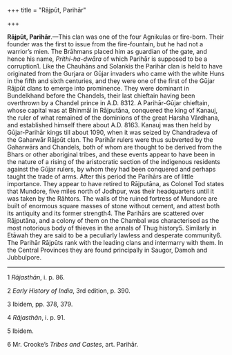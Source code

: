 +++
title = "Rājpūt, Parihār"

+++

**Rājpūt, Parihār**.—This clan was one of the four Agnikulas or fire-born. Their founder was the first to issue from the fire-fountain, but he had not a warrior’s mien. The Brāhmans placed him as guardian of the gate, and hence his name, *Prithi-ha-dwāra* of which Parihār is supposed to be a corruption1. Like the Chauhāns and Solankis the Parihār clan is held to have originated from the Gurjara or Gūjar invaders who came with the white Huns in the fifth and sixth centuries, and they were one of the first of the Gūjar Rājpūt clans to emerge into prominence. They were dominant in Bundelkhand before the Chandels, their last chieftain having been overthrown by a Chandel prince in A.D. 8312. A Parihār-Gūjar chieftain, whose capital was at Bhinmāl in Rājputāna, conquered the king of Kanauj, the ruler of what remained of the dominions of the great Harsha Vārdhana, and established himself there about A.D. 8163. Kanauj was then held by Gūjar-Parihār kings till about 1090, when it was seized by Chandradeva of the Gaharwār Rājpūt clan. The Parihār rulers were thus subverted by the Gaharwārs and Chandels, both of whom are thought to be derived from the Bhars or other aboriginal tribes, and these events appear to have been in the nature of a rising of the aristocratic section of the indigenous residents against the Gūjar rulers, by whom they had been conquered and perhaps taught the trade of arms. After this period the Parihārs are of little importance. They appear to have retired to Rājputāna, as Colonel Tod states that Mundore, five miles north of Jodhpur, was their headquarters until it was taken by the Rāhtors. The walls of the ruined fortress of Mundore are built of enormous square masses of stone without cement, and attest both its antiquity and its former strength4. The Parihārs are scattered over Rājputāna, and a colony of them on the Chambal was characterised as the most notorious body of thieves in the annals of Thug history5. Similarly in Etāwah they are said to be a peculiarly lawless and desperate community6. The Parihār Rājpūts rank with the leading clans and intermarry with them. In the Central Provinces they are found principally in Saugor, Damoh and Jubbulpore. 

___________________

1 *Rājasthān*, i. p. 86. 

2 *Early History of India*, 3rd edition, p. 390. 

3 Ibidem, pp. 378, 379. 

4 *Rājasthān*, i. p. 91. 

5 Ibidem. 

6 Mr. Crooke’s *Tribes and Castes*, art. Parihār. 


